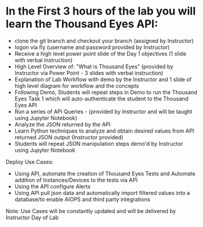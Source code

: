 In the First 3 hours of the lab you will learn the Thousand Eyes API:
==========================================
- clone the git branch and checkout your branch (assigned by Instructor)
- logon via fly (username and password provided by Instructor)
- Receive a high level power point slide of the Day 1 objectives (1 slide with verbal instruction)
- High Level Overview of: "What is Thousand Eyes" (provided by Instructor via Power Point - 3 slides with verbal instruction)
- Explanation of Lab Workflow with demo by the Instructor and 1 slide of high level diagram for workflow and the concepts
- Following Demo, Students will repeat steps in Demo to run the Thousand Eyes Task 1 which will auto-authenticate the student to the
  Thousand Eyes API
- Run a series of API Queries - (provided by Instructor and will be taught using Jupyter Notebook)
- Analyze the JSON returned by the API
- Learn Python techniques to analyze and obtain desired values from API returned JSON output (Instructor provided)
- Students will repeat JSON manipulation steps demo'd by Instructor using Jupyter Notebook

Deploy Use Cases:
- Using API, automate the creation of Thousand Eyes Tests and Automate addition of Instances/Devices to the tests via API
- Using the API configure Alerts
- Using API pull json data and automatically import filtered values into a database/to enable AIOPS and third party integrations

Note: Use Cases will be constantly updated and will be delivered by Instructor Day of Lab